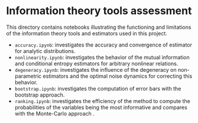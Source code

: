 # Information theory tools assessment

This directory contains notebooks illustrating the functioning and limitations of the information theory tools and estimators used in this project.

- `accuracy.ipynb`: investigates the accuracy and convergence of estimator for analytic distributions.
- `nonlinearity.ipynb`: investigates the behavior of the mutual information and conditional entropy estimators for arbitrary nonlinear relations.
- `degeneracy.ipynb`: investigates the influence of the degeneracy on non-parametric estimators and the optimal noise dynamics for correcting this behavior.
- `bootstrap.ipynb`: investigates the computation of error bars with the bootstrap approach.
- `ranking.ipynb`: investigates the efficiency of the method to compute the probabilities of the variables being the most informative and compares with the Monte-Carlo approach .
